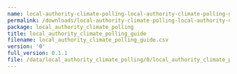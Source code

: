 ```yaml
---
name: local-authority-climate-polling-local-authority-climate-polling-guide-csv
permalink: /downloads/local-authority-climate-polling-local-authority-climate-polling-guide-csv/0
package: local_authority_climate_polling
title: local_authority_climate_polling_guide
filename: local_authority_climate_polling_guide.csv
version: '0'
full_version: 0.1.1
file: /data/local_authority_climate_polling/0/local_authority_climate_polling_guide.csv
---
```

